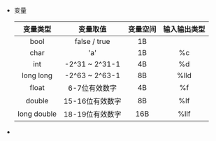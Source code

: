 - 变量

    |  变量类型   |          变量取值           | 变量空间 | 输入输出类型 |
    | :---------: | :-------------------------: | :------: | :----------: |
    |    bool     |        false / true         |    1B    |              |
    |    char     |             'a'             |    1B    |      %c      |
    |     int     |       -2^31 ~ 2^31-1        |    4B    |      %d      |
    |  long long  |       -2^63 ~ 2^63-1        |    8B    |     %lld     |
    |    float    | 6-7位有效数字 |    4B    |      %f      |
    |   double    |       15-16位有效数字       |    8B    |     %lf      |
    | long double |       18-19位有效数字       |   16B    |     %llf     |

- 

